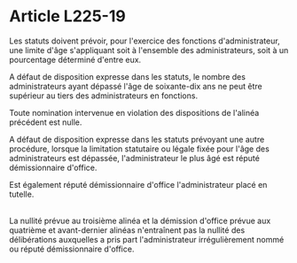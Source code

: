 # Article L225-19

<p>Les statuts doivent prévoir, pour l'exercice des fonctions d'administrateur, une limite d'âge s'appliquant soit à l'ensemble des administrateurs, soit à un pourcentage déterminé d'entre eux.</p><p>A défaut de disposition expresse dans les statuts, le nombre des administrateurs ayant dépassé l'âge de soixante-dix ans ne peut être supérieur au tiers des administrateurs en fonctions.</p><p>Toute nomination intervenue en violation des dispositions de l'alinéa précédent est nulle.</p><p>A défaut de disposition expresse dans les statuts prévoyant une autre procédure, lorsque la limitation statutaire ou légale fixée pour l'âge des administrateurs est dépassée, l'administrateur le plus âgé est réputé démissionnaire d'office.</p><p>Est également réputé démissionnaire d'office l'administrateur placé en tutelle.<br/><br/>

La nullité prévue au troisième alinéa et la démission d'office prévue aux quatrième et avant-dernier alinéas n'entraînent pas la nullité des délibérations auxquelles a pris part l'administrateur irrégulièrement nommé ou réputé démissionnaire d'office.</p>